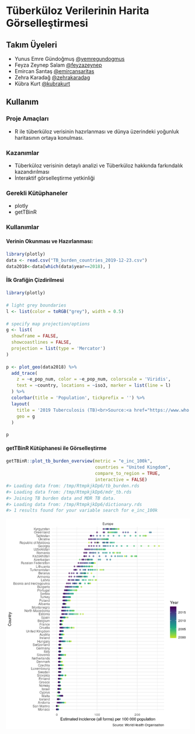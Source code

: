 # Tüberküloz Verilerinin Harita Görselleştirmesi

## Takım Üyeleri

- Yunus Emre Gündoğmuş [@yemregundogmus](https://github.com/yemregundogmus)
- Feyza Zeynep Salam [@feyzazeynep](https://github.com/feyzazeynep)
- Emircan Sarıtaş [@emircansaritas](https://github.com/emircansaritas)
- Zehra Karadağ [@zehrakaradag](https://github.com/zehrakaradag)
- Kübra Kurt [@kubrakurt](https://github.com/kubrakurt)

## Kullanım

### Proje Amaçları
- R ile tüberküloz verisinin hazırlanması ve dünya üzerindeki yoğunluk haritasının ortaya konulması.

### Kazanımlar
- Tüberküloz verisinin detaylı analizi ve Tüberküloz hakkında farkındalık kazandırılması
- İnteraktif görselleştirme yetkinliği

### Gerekli Kütüphaneler
 
- plotly
- getTBinR

### Kullanımlar
#### Verinin Okunması ve Hazırlanması: 
``` R
library(plotly)
data <- read.csv("TB_burden_countries_2019-12-23.csv")
data2018<-data[which(data$year==2018), ]
```

#### İlk Grafiğin Çizdirilmesi
``` R
library(plotly)

# light grey boundaries
l <- list(color = toRGB("grey"), width = 0.5)

# specify map projection/options
g <- list(
  showframe = FALSE,
  showcoastlines = FALSE,
  projection = list(type = 'Mercator')
)

p <- plot_geo(data2018) %>%
  add_trace(
    z = ~e_pop_num, color = ~e_pop_num, colorscale = 'Viridis',
    text = ~country, locations = ~iso3, marker = list(line = l)
  ) %>%
  colorbar(title = 'Population', tickprefix = '') %>%
  layout(
    title = '2019 Tuberculosis (TB)<br>Source:<a href="https://www.who.int/tb/country/data/download/en/">World Health Organization</a>',
    geo = g
  )

p
```

#### getTBinR Kütüphanesi ile Görselleştirme

``` R
getTBinR::plot_tb_burden_overview(metric = "e_inc_100k",
                                  countries = "United Kingdom",
                                  compare_to_region = TRUE,
                                  interactive = FALSE)
#> Loading data from: /tmp/RtmpkjkDp6/tb_burden.rds
#> Loading data from: /tmp/RtmpkjkDp6/mdr_tb.rds
#> Joining TB burden data and MDR TB data.
#> Loading data from: /tmp/RtmpkjkDp6/dictionary.rds
#> 1 results found for your variable search for e_inc_100k
```
![](plot-tb-incidence-eur-1.png)<!-- -->
